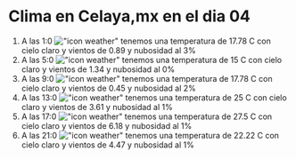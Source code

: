 # Clima en Celaya,mx en el dia 04

1. A las 1:0 !["icon weather"](http://openweathermap.org/img/w/01n.png) tenemos una temperatura de 17.78 C con cielo claro y  vientos de 0.89 y nubosidad al 3%
1. A las 5:0 !["icon weather"](http://openweathermap.org/img/w/01n.png) tenemos una temperatura de 15 C con cielo claro y  vientos de 1.34 y nubosidad al 0%
1. A las 9:0 !["icon weather"](http://openweathermap.org/img/w/01d.png) tenemos una temperatura de 17.78 C con cielo claro y  vientos de 0.45 y nubosidad al 2%
1. A las 13:0 !["icon weather"](http://openweathermap.org/img/w/01d.png) tenemos una temperatura de 25 C con cielo claro y  vientos de 3.61 y nubosidad al 1%
1. A las 17:0 !["icon weather"](http://openweathermap.org/img/w/01d.png) tenemos una temperatura de 27.5 C con cielo claro y  vientos de 6.18 y nubosidad al 1%
1. A las 21:0 !["icon weather"](http://openweathermap.org/img/w/01n.png) tenemos una temperatura de 22.22 C con cielo claro y  vientos de 4.47 y nubosidad al 1%

